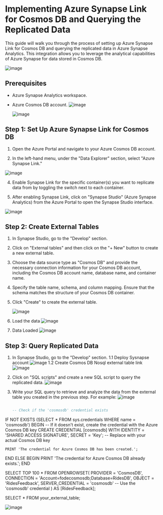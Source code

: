 # Implementing Azure Synapse Link for Cosmos DB and Querying the Replicated Data

This guide will walk you through the process of setting up Azure Synapse Link for Cosmos DB and querying the replicated data in Azure Synapse Analytics. This integration allows you to leverage the analytical capabilities of Azure Synapse for data stored in Cosmos DB.

![image](https://github.com/GuirassyFode/azure-dp-203-data-engineer-azure/assets/25976326/70ebde1a-6500-44fb-a72e-d3e018aad2ec)


## Prerequisites

- Azure Synapse Analytics workspace.
- Azure Cosmos DB account.
  ![image](https://github.com/GuirassyFode/azure-dp-203-data-engineer-azure/assets/25976326/6f3cd171-8b29-4c50-ad4a-b5645866b6d0)

  ![image](https://github.com/GuirassyFode/azure-dp-203-data-engineer-azure/assets/25976326/33f65ba6-2082-4e17-8cd6-33835c982729)



## Step 1: Set Up Azure Synapse Link for Cosmos DB

1. Open the Azure Portal and navigate to your Azure Cosmos DB account.

2. In the left-hand menu, under the "Data Explorer" section, select "Azure Synapse Link."

![image](https://github.com/GuirassyFode/azure-dp-203-data-engineer-azure/assets/25976326/e6fe34de-9f43-47c5-b8be-52564cc42d7b)


4. Enable Synapse Link for the specific container(s) you want to replicate data from by toggling the switch next to each container.

5. After enabling Synapse Link, click on "Synapse Studio" (Azure Synapse Analytics) from the Azure Portal to open the Synapse Studio interface.
   
![image](https://github.com/GuirassyFode/azure-dp-203-data-engineer-azure/assets/25976326/ff7e3f47-2c5a-492b-8c4b-b0f823c0d07a)

## Step 2: Create External Tables

1. In Synapse Studio, go to the "Develop" section.

2. Click on "External tables" and then click on the "+ New" button to create a new external table.

3. Choose the data source type as "Cosmos DB" and provide the necessary connection information for your Cosmos DB account, including the Cosmos DB account name, database name, and container name.

4. Specify the table name, schema, and column mapping. Ensure that the schema matches the structure of your Cosmos DB container.

5. Click "Create" to create the external table.
   
   ![image](https://github.com/GuirassyFode/azure-dp-203-data-engineer-azure/assets/25976326/56404fdb-b4a8-4047-973d-559fb8307613)
6. Load the data
  ![image](https://github.com/GuirassyFode/azure-dp-203-data-engineer-azure/assets/25976326/1fbaf349-0c0c-4698-9e98-a8b97199cd49)

7. Data Loaded
   ![image](https://github.com/GuirassyFode/azure-dp-203-data-engineer-azure/assets/25976326/c3bcb81a-05fb-4b1a-b2d6-a5e987d25b81)


## Step 3: Query Replicated Data

1. In Synapse Studio, go to the "Develop" section.
   1.1 Deploy Sysnapse account
  ![image](https://github.com/GuirassyFode/azure-dp-203-data-engineer-azure/assets/25976326/2a117822-f334-4ce8-a29e-8a425dcc1f31)
   1.2 Create Cosmos DB Nosql external table link
   ![image](https://github.com/GuirassyFode/azure-dp-203-data-engineer-azure/assets/25976326/27221a17-f411-4dd7-87a1-ff73ae0ab5ef)




3. Click on "SQL scripts" and create a new SQL script to query the replicated data.
   ![image](https://github.com/GuirassyFode/azure-dp-203-data-engineer-azure/assets/25976326/ee6c9e36-e7ab-460c-b18b-dab6270e8351)


5. Write your SQL query to retrieve and analyze the data from the external table you created in the previous step. For example:
   ![image](https://github.com/GuirassyFode/azure-dp-203-data-engineer-azure/assets/25976326/917d852a-a7e0-4176-8cbe-7a0468d784c1)


   ```sql

   -- Check if the 'cosmosdb' credential exists
IF NOT EXISTS (SELECT * FROM sys.credentials WHERE name = 'cosmosdb')
BEGIN
    -- If it doesn't exist, create the credential with the Azure Cosmos DB key
    CREATE CREDENTIAL [cosmosdb]
    WITH IDENTITY = 'SHARED ACCESS SIGNATURE',
    SECRET = 'Key'; -- Replace with your actual Cosmos DB key

    PRINT 'The credential for Azure Cosmos DB has been created.';
END
ELSE
BEGIN
    PRINT 'The credential for Azure Cosmos DB already exists.';
END

SELECT TOP 100 *
FROM OPENROWSET(
    PROVIDER = 'CosmosDB',
    CONNECTION = 'Account=fodecosmosdb;Database=RidesDB',
    OBJECT = 'RidesFeedback',
    SERVER_CREDENTIAL = 'cosmosdb' -- Use the 'cosmosdb' credential
) AS [RidesFeedback];

   SELECT * FROM your_external_table;

![image](https://github.com/GuirassyFode/azure-dp-203-data-engineer-azure/assets/25976326/9c13f647-fc0e-49d5-9145-f2ec6a18ca19)
